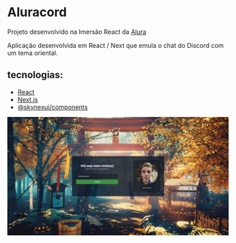 # Aluracord

Projeto desenvolvido na Imersão React da [Alura](https://www.alura.com.br/)

Aplicação desenvolvida em React / Next que emula o chat do Discord com um tema oriental.

## tecnologias:

- [React](https://pt-br.reactjs.org/)
- [Next.js](https://nextjs.org/)
- [@skynexui/components](https://skynexui.dev/)

![Foto do projeto](/assets/Aluracord-github.png)
